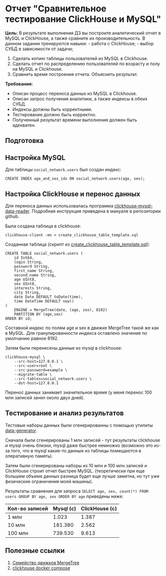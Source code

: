 # Отчет "Сравнительное тестирование ClickHouse и MySQL"

**Цель:** В результате выполнения ДЗ вы построите аналитический отчет в MySQL и ClickHouse, а также сравните их производительность. В данном задании тренируются навыки: - работа с ClickHouse; - выбор СУБД в зависимости от задачи;

1) Сделать копию таблицы пользователей из MySQL в Clickhouse.
2) Сделать отчет по распределению пользователей по возрасту и полу на MySQL и Clickhouse.
3) Сравнить время построения отчета. Объяснить результат.

**Требования:**

- Описан процесс переноса данных из MySQL в Clickhouse.
- Описан запрос получения аналитики, а также индексы в обеих СУБД.
- Индексы должны быть корректными.
- Тестирование должно быть корректно.
- Полученный результат времени выполнения должен быть адекватен.

## Подготовка

## Настройка MySQL

Для таблицы ``social_network.users`` был создан индекс:
```mysql
CREATE INDEX age_and_sex_idx ON social_network.users(age, sex);
```

## Настройка ClickHouse и перенос данных
Для переноса данных использовалась программа [clickhouse-mysql-data-reader](https://github.com/Altinity/clickhouse-mysql-data-reader/blob/master/docs/manual.md).
Подробная инструкция приведена в мануале в репозитории github.

Была создана таблица в clickhouse:
```shell script
clickhouse-client -mn < create_clickhouse_table_template.sql
```

Созданная таблица (скрипт из [create_clickhouse_table_template.sql](create_clickhouse_table_template.sql)):
```clickhouse
CREATE TABLE social_network.users (
    id Int64,
    login String,
    password String,
    first_name String,
    second_name String,
    age UInt8,
    sex UInt8,
    interests String,
    city String,
    date Date DEFAULT toDate(time),
    time DateTime DEFAULT now()
)
    ENGINE = MergeTree(date, (age, sex), 8192)
    PARTITION BY (age,sex)
ORDER BY id;
```
Составной индекс по полям age и sex в движке MergeTree такой же как в MySQL. 
Для гранулированности индекса оставлено значение по умолчанию равное 8192.

Затем были перенесены данные из mysql в clickhouse:
```shell script
clickhouse-mysql \
    --src-host=127.0.0.1 \
    --src-user=root \
    --src-password=example \
    --migrate-table \
    --src-tables=social_network.users \
    --dst-host=127.0.0.1
```

Перенос данных занимает значительное время (у меня перенос 100 млн записей занял около двух дней).

## Тестирование и анализ результатов

Тестовые наборы данных были сгенерированны с помощью утилиты [data-generator](/data-generator).

Сначала были сгенерированы 1 млн записей - тут результаты clickhouse и mysql очень близки, 
mysql даже быстрее немножко (возможно это из-за того, что в mysql какие-то данные из таблицы помещаются в оперативную память).

Затем были сгенерированы наборы из 10 млн и 100 млн записей и ClickHouse строит отчет быстрее MySQL.
(теоретически при еще большем объеме данных разница будет еще лучше заметна, но тут уже физические ограничения моей машины).

Результаты сравнения для запроса `SELECT age, sex, count(*) FROM users GROUP BY age, sex ORDER BY age` приведены ниже:

Кол-во записей | Mysql (с) | ClickHouse (с)  
--- | --- | --- 
1 млн | 1.023  | 1.387 
10 млн | 181.380  | 2.562 
100 млн | 739.530 | 9.613

## Полезные ссылки
1. [Семейство движков MergeTree](https://clickhouse.tech/docs/ru/engines/table-engines/mergetree-family/mergetree/)
2. [clickhouse docker compose](https://github.com/rongfengliang/clickhouse-docker-compose)
